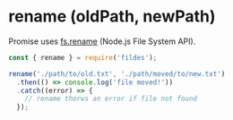 # rename (oldPath, newPath)

Promise uses [fs.rename](https://nodejs.org/api/fs.html#fs_fs_rename_oldpath_newpath_callback) (Node.js File System API).

```javascript
const { rename } = require('fildes');

rename('./path/to/old.txt', './path/moved/to/new.txt')
  .then(() => console.log('file moved!'))
  .catch((error) => {
    // rename thorws an error if file not found
  });
```
